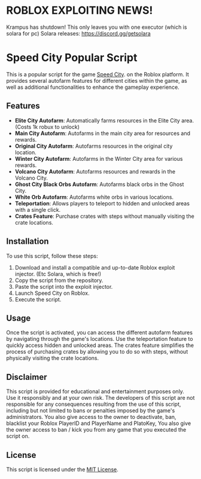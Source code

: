 # ROBLOX EXPLOITING NEWS!

Krampus has shutdown! This only leaves you with one executor (which is solara for pc)
Solara releases: https://discord.gg/getsolara

# Speed City Popular Script

This is a popular script for the game [Speed City](https://www.roblox.com/games/2636441885/Speed-City). on the Roblox platform. It provides several autofarm features for different cities within the game, as well as additional functionalities to enhance the gameplay experience.

## Features

- **Elite City Autofarm**: Automatically farms resources in the Elite City area. (Costs 1k robux to unlock)
- **Main City Autofarm**: Autofarms in the main city area for resources and rewards.
- **Original City Autofarm**: Autofarms resources in the original city location.
- **Winter City Autofarm**: Autofarms in the Winter City area for various rewards.
- **Volcano City Autofarm**: Autofarms resources and rewards in the Volcano City.
- **Ghost City Black Orbs Autofarm**: Autofarms black orbs in the Ghost City.
- **White Orb Autofarm**: Autofarms white orbs in various locations.
- **Teleportation**: Allows players to teleport to hidden and unlocked areas with a single click.
- **Crates Feature**: Purchase crates with steps without manually visiting the crate locations.

## Installation

To use this script, follow these steps:

1. Download and install a compatible and up-to-date Roblox exploit injector. (Etc Solara, which is free!)
2. Copy the script from the repository.
3. Paste the script into the exploit injector.
4. Launch Speed City on Roblox.
5. Execute the script.

## Usage

Once the script is activated, you can access the different autofarm features by navigating through the game's locations. Use the teleportation feature to quickly access hidden and unlocked areas. The crates feature simplifies the process of purchasing crates by allowing you to do so with steps, without physically visiting the crate locations.

## Disclaimer

This script is provided for educational and entertainment purposes only. Use it responsibly and at your own risk. The developers of this script are not responsible for any consequences resulting from the use of this script, including but not limited to bans or penalties imposed by the game's administrators. You also give access to the owner to deactivate, ban, blacklist your Roblox PlayerID and PlayerName and PlatoKey, You also give the owner access to ban / kick you from any game that you executed the script on.

## License

This script is licensed under the [MIT License](LICENSE).
